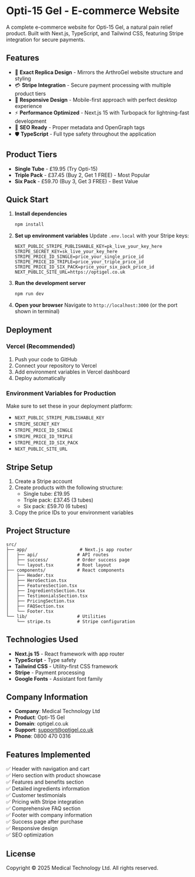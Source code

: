 # Opti-15 Gel - E-commerce Website

A complete e-commerce website for Opti-15 Gel, a natural pain relief product. Built with Next.js, TypeScript, and Tailwind CSS, featuring Stripe integration for secure payments.

## Features

- 🎨 **Exact Replica Design** - Mirrors the ArthroGel website structure and styling
- 💳 **Stripe Integration** - Secure payment processing with multiple product tiers
- 📱 **Responsive Design** - Mobile-first approach with perfect desktop experience
- ⚡ **Performance Optimized** - Next.js 15 with Turbopack for lightning-fast development
- 🎯 **SEO Ready** - Proper metadata and OpenGraph tags
- 🛡️ **TypeScript** - Full type safety throughout the application

## Product Tiers

- **Single Tube** - £19.95 (Try Opti-15)
- **Triple Pack** - £37.45 (Buy 2, Get 1 FREE) - Most Popular
- **Six Pack** - £59.70 (Buy 3, Get 3 FREE) - Best Value

## Quick Start

1. **Install dependencies**
   ```bash
   npm install
   ```

2. **Set up environment variables**
   Update `.env.local` with your Stripe keys:
   ```env
   NEXT_PUBLIC_STRIPE_PUBLISHABLE_KEY=pk_live_your_key_here
   STRIPE_SECRET_KEY=sk_live_your_key_here
   STRIPE_PRICE_ID_SINGLE=price_your_single_price_id
   STRIPE_PRICE_ID_TRIPLE=price_your_triple_price_id
   STRIPE_PRICE_ID_SIX_PACK=price_your_six_pack_price_id
   NEXT_PUBLIC_SITE_URL=https://optigel.co.uk
   ```

3. **Run the development server**
   ```bash
   npm run dev
   ```

4. **Open your browser**
   Navigate to `http://localhost:3000` (or the port shown in terminal)

## Deployment

### Vercel (Recommended)

1. Push your code to GitHub
2. Connect your repository to Vercel
3. Add environment variables in Vercel dashboard
4. Deploy automatically

### Environment Variables for Production

Make sure to set these in your deployment platform:
- `NEXT_PUBLIC_STRIPE_PUBLISHABLE_KEY`
- `STRIPE_SECRET_KEY`
- `STRIPE_PRICE_ID_SINGLE`
- `STRIPE_PRICE_ID_TRIPLE`
- `STRIPE_PRICE_ID_SIX_PACK`
- `NEXT_PUBLIC_SITE_URL`

## Stripe Setup

1. Create a Stripe account
2. Create products with the following structure:
   - Single tube: £19.95
   - Triple pack: £37.45 (3 tubes)
   - Six pack: £59.70 (6 tubes)
3. Copy the price IDs to your environment variables

## Project Structure

```
src/
├── app/                    # Next.js app router
│   ├── api/               # API routes
│   ├── success/           # Order success page
│   └── layout.tsx         # Root layout
├── components/            # React components
│   ├── Header.tsx
│   ├── HeroSection.tsx
│   ├── FeaturesSection.tsx
│   ├── IngredientsSection.tsx
│   ├── TestimonialsSection.tsx
│   ├── PricingSection.tsx
│   ├── FAQSection.tsx
│   └── Footer.tsx
└── lib/                   # Utilities
    └── stripe.ts          # Stripe configuration
```

## Technologies Used

- **Next.js 15** - React framework with app router
- **TypeScript** - Type safety
- **Tailwind CSS** - Utility-first CSS framework
- **Stripe** - Payment processing
- **Google Fonts** - Assistant font family

## Company Information

- **Company**: Medical Technology Ltd
- **Product**: Opti-15 Gel
- **Domain**: optigel.co.uk
- **Support**: support@optigel.co.uk
- **Phone**: 0800 470 0316

## Features Implemented

✅ Header with navigation and cart  
✅ Hero section with product showcase  
✅ Features and benefits section  
✅ Detailed ingredients information  
✅ Customer testimonials  
✅ Pricing with Stripe integration  
✅ Comprehensive FAQ section  
✅ Footer with company information  
✅ Success page after purchase  
✅ Responsive design  
✅ SEO optimization  

## License

Copyright © 2025 Medical Technology Ltd. All rights reserved.
